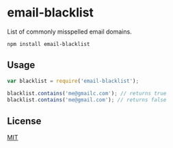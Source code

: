 # email-blacklist

List of commonly misspelled email domains.

	npm install email-blacklist

## Usage

```javascript
var blacklist = require('email-blacklist');

blacklist.contains('me@gmailc.com'); // returns true
blacklist.contains('me@gmail.com'); // returns false
```

## License

[MIT](http://opensource.org/licenses/MIT)
